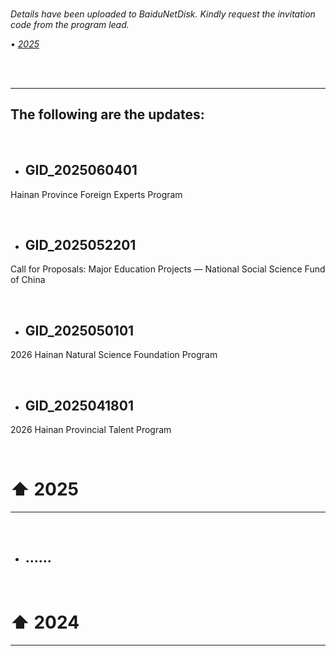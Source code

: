 <br>

*Details have been uploaded to BaiduNetDisk. Kindly request the invitation code from the program lead.*

*• [2025](https://pan.baidu.com/s/1G4tcjrjDohk6BQDTS79CYQ)*

<br>
<br>

---

## The following are the updates:

<br>

- ## GID_2025060401

Hainan Province Foreign Experts Program
  
<br>

- ## GID_2025052201

Call for Proposals: Major Education Projects — National Social Science Fund of China

<br>

- ## GID_2025050101

2026 Hainan Natural Science Foundation Program

<br>

- ## GID_2025041801

2026 Hainan Provincial Talent Program

<br>

# ⬆ 2025

---



<br>

- ## ......
<br>

# ⬆ 2024

---
